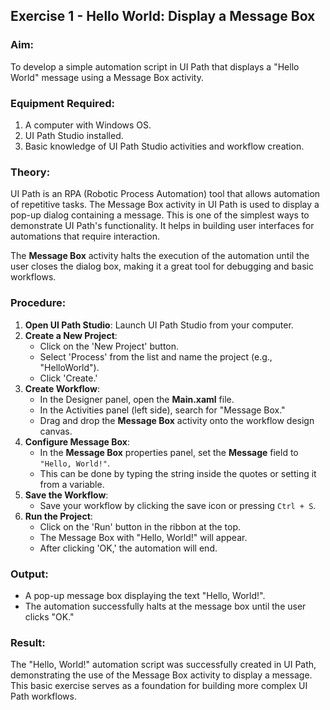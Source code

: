 ## Exercise 1 - Hello World: Display a Message Box 

### Aim:
To develop a simple automation script in UI Path that displays a "Hello World" message using a Message Box activity.

### Equipment Required:
1. A computer with Windows OS.
2. UI Path Studio installed.
3. Basic knowledge of UI Path Studio activities and workflow creation.

### Theory:
UI Path is an RPA (Robotic Process Automation) tool that allows automation of repetitive tasks. The Message Box activity in UI Path is used to display a pop-up dialog containing a message. This is one of the simplest ways to demonstrate UI Path's functionality. It helps in building user interfaces for automations that require interaction.

The **Message Box** activity halts the execution of the automation until the user closes the dialog box, making it a great tool for debugging and basic workflows.

### Procedure:
1. **Open UI Path Studio**: Launch UI Path Studio from your computer.
2. **Create a New Project**: 
   - Click on the 'New Project' button.
   - Select 'Process' from the list and name the project (e.g., "HelloWorld").
   - Click 'Create.'
3. **Create Workflow**: 
   - In the Designer panel, open the **Main.xaml** file.
   - In the Activities panel (left side), search for "Message Box."
   - Drag and drop the **Message Box** activity onto the workflow design canvas.
4. **Configure Message Box**: 
   - In the **Message Box** properties panel, set the **Message** field to `"Hello, World!"`.
   - This can be done by typing the string inside the quotes or setting it from a variable.
5. **Save the Workflow**: 
   - Save your workflow by clicking the save icon or pressing `Ctrl + S`.
6. **Run the Project**: 
   - Click on the 'Run' button in the ribbon at the top.
   - The Message Box with "Hello, World!" will appear.
   - After clicking 'OK,' the automation will end.

### Output:
- A pop-up message box displaying the text "Hello, World!".
- The automation successfully halts at the message box until the user clicks "OK."

### Result:
The "Hello, World!" automation script was successfully created in UI Path, demonstrating the use of the Message Box activity to display a message. This basic exercise serves as a foundation for building more complex UI Path workflows.

